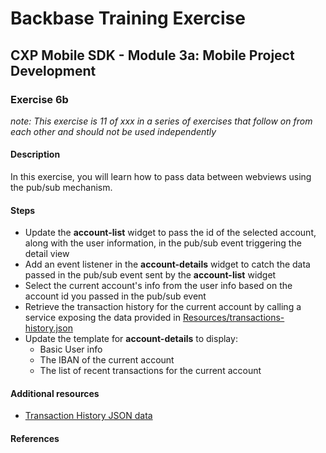# Backbase Training Exercise

## CXP Mobile SDK - Module 3a: Mobile Project Development

### Exercise 6b

_note: This exercise is 11 of xxx in a series of exercises that follow on from each other and should not be used independently_

#### Description

In this exercise, you will learn how to pass data between webviews using the pub/sub mechanism.

#### Steps

 - Update the **account-list** widget to pass the id of the selected account, along with the user information, in the pub/sub event triggering the detail view
 - Add an event listener in the **account-details** widget to catch the data passed in the pub/sub event sent by the **account-list** widget
 - Select the current account's info from the user info based on the account id you passed in the pub/sub event
 - Retrieve the transaction history for the current account by calling a service exposing the data provided in [Resources/transactions-history.json](../../Resources/transactions-history.json)
 - Update the template for **account-details** to display:
    - Basic User info
    - The IBAN of the current account
    - The list of recent transactions for the current account

#### Additional resources

 - [Transaction History JSON data](../../Resources/transactions-history.json)

#### References
